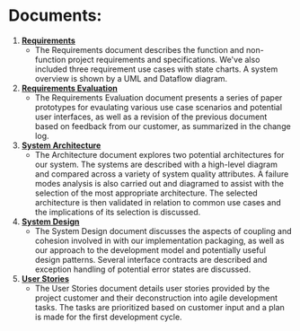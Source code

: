 # Documents:
1. [**Requirements**](HW1-Requirements.pdf)
	- The Requirements document describes the function and non-function project requirements and
	specifications. We've also included three requirement use cases with state charts. A system
	overview is shown by a UML and Dataflow diagram.
2. [**Requirements Evaluation**](HW2-EvaluatingRequirements.pdf)
	- The Requirements Evaluation document presents a series of paper prototypes for evaulating
	various use case scenarios and potential user interfaces, as well as a revision of the
	previous document based on feedback from our customer, as summarized in the change log.
3. [**System Architecture**](HW3-Architecture.pdf)
	- The Architecture document explores two potential architectures for our system. The systems
	are described with a high-level diagram and compared across a variety of system quality
	attributes. A failure modes analysis is also carried out and diagramed to assist with the
	selection of the most appropriate architecture. The selected architecture is then validated
	in relation to common use cases and the implications of its selection is discussed.
4. [**System Design**](HW4-Design.pdf)
	- The System Design document discusses the aspects of coupling and cohesion involved in with
	our implementation packaging, as well as our approach to the development model and potentially 
	useful design patterns. Several interface contracts are described and exception handling of 
	potential error states are discussed. 
5. [**User Stories**](HW5-UserStories.pdf)
	- The User Stories document details user stories provided by the project customer and their
	deconstruction into agile development tasks. The tasks are prioritized based on customer input
	and a plan is made for the first development cycle.
